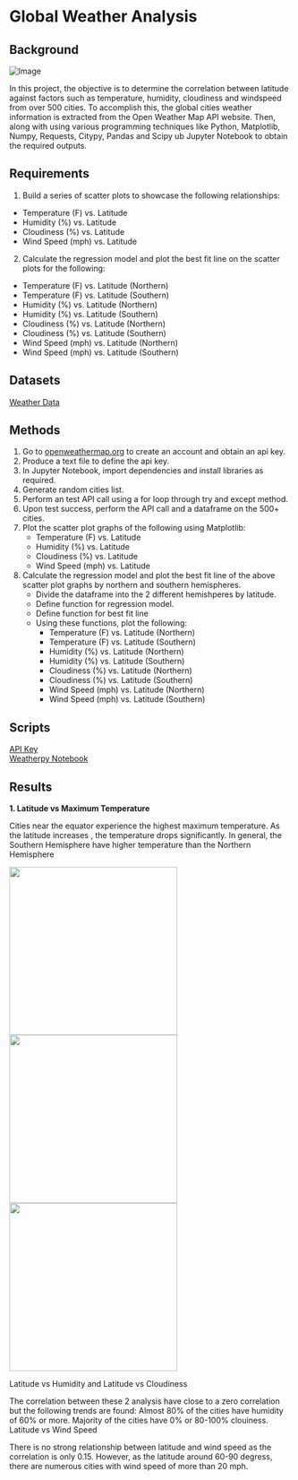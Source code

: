 # Global Weather Analysis

## Background
![Image](https://cdn.windowsreport.com/wp-content/uploads/2019/08/Storm-Weather-930x620.jpg)

In this project, the objective is to determine the correlation between latitude against factors such as temperature, humidity, cloudiness and windspeed from over 500 cities.  To accomplish this, the global cities weather information is extracted from the Open Weather Map API website.  Then, along with using various programming techniques like Python, Matplotlib, Numpy, Requests, Citypy, Pandas and Scipy ub Jupyter Notebook to obtain the required outputs.

## Requirements
1. Build a series of scatter plots to showcase the following relationships:
* Temperature (F) vs. Latitude
* Humidity (%) vs. Latitude
* Cloudiness (%) vs. Latitude
* Wind Speed (mph) vs. Latitude

2. Calculate the regression model and plot the best fit line on the scatter plots for the following:
* Temperature (F) vs. Latitude (Northern)
* Temperature (F) vs. Latitude (Southern)
* Humidity (%) vs. Latitude (Northern)
* Humidity (%) vs. Latitude (Southern)
* Cloudiness (%) vs. Latitude (Northern)
* Cloudiness (%) vs. Latitude (Southern)
* Wind Speed (mph) vs. Latitude (Northern)
* Wind Speed (mph) vs. Latitude (Southern)

## Datasets
[Weather Data](https://github.com/cecileung1208/Global-Weather-Analysis/blob/master/Output%20Files/weather_data.csv)

## Methods

1.  Go to [openweathermap.org](https://openweathermap.org/) to create an account and obtain an api key.
2.  Produce a text file to define the api key.
3.  In Jupyter Notebook, import dependencies and install libraries as required.
4.  Generate random cities list.
5.  Perform an test API call using a for loop through try and except method.
6.  Upon test success, perform the API call and a dataframe on the 500+ cities.
7.  Plot the scatter plot graphs of the following using Matplotlib:
    * Temperature (F) vs. Latitude
    * Humidity (%) vs. Latitude
    * Cloudiness (%) vs. Latitude
    * Wind Speed (mph) vs. Latitude
8.  Calculate the regression model and plot the best fit line of the above scatter plot graphs by northern and southern hemispheres. 
    * Divide the dataframe into the 2 different hemishperes by latitude.
    * Define function for regression model.
    * Define function for best fit line
    * Using these functions, plot the following:
      * Temperature (F) vs. Latitude (Northern)
      * Temperature (F) vs. Latitude (Southern)
      * Humidity (%) vs. Latitude (Northern)
      * Humidity (%) vs. Latitude (Southern)
      * Cloudiness (%) vs. Latitude (Northern)
      * Cloudiness (%) vs. Latitude (Southern)
      * Wind Speed (mph) vs. Latitude (Northern)
      * Wind Speed (mph) vs. Latitude (Southern)

## Scripts

[API Key](https://github.com/cecileung1208/Global-Weather-Analysis/blob/master/api_key.py)<br>
[Weatherpy Notebook](https://github.com/cecileung1208/Global-Weather-Analysis/blob/master/WeatherPy.ipynb)

## Results

**1. Latitude vs Maximum Temperature**

Cities near the equator experience the highest maximum temperature. As the latitude increases , the temperature drops significantly. In general, the Southern Hemisphere have higher temperature than the Northern Hemisphere

<p float="left">
  <img src="https://github.com/cecileung1208/Global-Weather-Analysis/blob/master/Output%20Files/Latitude_MaxTemp.png" width="300">
  <img src="https://github.com/cecileung1208/Global-Weather-Analysis/blob/master/Output%20Files/Northern_Hemisphere_MaxTemp.png" width="300"> 
  <img src="https://github.com/cecileung1208/Global-Weather-Analysis/blob/master/Output%20Files/Southern_Hemisphere_MaxTemp.png" width="300">
</p>

Latitude vs Humidity and Latitude vs Cloudiness

The correlation between these 2 analysis have close to a zero correlation but the following trends are found:
Almost 80% of the cities have humidity of 60% or more.
Majority of the cities have 0% or 80-100% clouiness.
Latitude vs Wind Speed

There is no strong relationship between latitude and wind speed as the correlation is only 0.15. However, as the latitude around 60-90 degress, there are numerous cities with wind speed of more than 20 mph.
